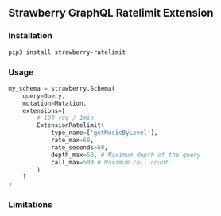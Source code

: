 ## Strawberry GraphQL Ratelimit Extension

### Installation

```
pip3 install strawberry-ratelimit
```

### Usage

```py
my_schema = strawberry.Schema(
    query=Query,
    mutation=Mutation,
    extensions=[
        # 100 req / 1min
        ExtensionRatelimit(
            type_name=['getMusicByLevel'],
            rate_max=60,
            rate_seconds=60,
            depth_max=50, # Maximum depth of the query
            call_max=500 # Maximum call count
        )
    ]
)
```

### Limitations

